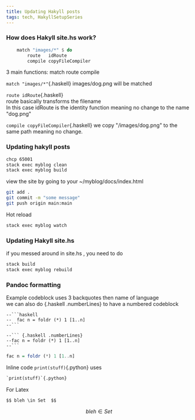```yaml
---
title: Updating Hakyll posts
tags: tech, HakyllSetupSeries
---
```


### How does Hakyll site.hs work?  
``` haskell
    match "images/*" $ do
        route   idRoute
        compile copyFileCompiler
```

3 main functions: match route compile 

`match "images/*"`{.haskell}
images/dog.png will be matched

`route idRoute`{.haskell}   
route basically transforms the filename   
In this case idRoute is the identity function meaning no change to the name "dog.png"

`compile copyFileCompiler`{.haskell}
we copy "/images/dog.png" to the same path meaning no change.

### Updating hakyll posts

```bash
chcp 65001
stack exec myblog clean
stack exec myblog build
```
view the site by going to your ~/myblog/docs/index.html

```bash
git add .
git commit -m "some message"
git push origin main:main
```

Hot reload
``` haskell
stack exec myblog watch
```

### Updating Hakyll site.hs

if you messed around in site.hs , you need to do
``` haskell
stack build
stack exec myblog rebuild
```

### Pandoc formatting

Example codeblock uses 3 backquotes then name of language  
we can also do {.haskell .numberLines} to have a numbered codeblock
``` {.haskell .numberLines}
--```haskell
--  fac n = foldr (*) 1 [1..n]
--```

--``` {.haskell .numberLines}
--fac n = foldr (*) 1 [1..n]
--```

```

``` haskell
fac n = foldr (*) 1 [1..n]
```


Inline code `print(stuff)`{.python} uses   
``` python
`print(stuff)`{.python}
```

   
  
For Latex 
```{.ruby .numberLines}
$$ bleh \in Set  $$
```
$$ bleh \in Set $$